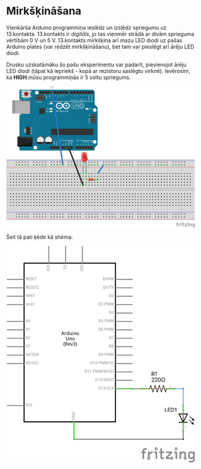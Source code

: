 # Mirkšķināšana

Vienkārša Arduino programmiņa ieslēdz un izslēdz spriegumu uz 13.kontakta. 
13.kontakts ir *digitāls*, jo tas vienmēr strādā ar 
divām sprieguma vērtībām $0~\text{V}$ un $5~\text{V}$. 
13.kontakts mirkšķina arī mazu LED diodi uz pašas Arduino plates (var 
redzēt mirkšķināšanu), bet 
tam var pieslēgt arī ārēju LED diodi. 

Drusku uzskatāmāku šo pašu eksperimentu var padarīt, pievienojot 
ārēju LED diodi (tāpat kā iepriekš - kopā ar rezistoru saslēgtu virknē). 
Ievērosim, ka **HIGH** mūsu programmiņās ir 5 voltu spriegums. 

![](Blink_bb.png)

Šeit tā pati ķēde kā shēma: 

![](Blink_schem.png)
